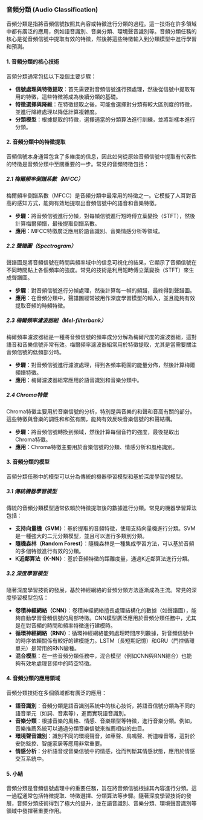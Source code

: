 ### 音頻分類 (Audio Classification)

音頻分類是指將音頻信號按照其內容或特徵進行分類的過程。這一技術在許多領域中都有廣泛的應用，例如語音識別、音樂分類、環境聲音識別等。音頻分類任務的核心是從音頻信號中提取有效的特徵，然後將這些特徵輸入到分類模型中進行學習和預測。

#### 1. 音頻分類的核心技術

音頻分類通常包括以下幾個主要步驟：

- **信號處理與特徵提取**：首先需要對音頻信號進行預處理，然後從信號中提取有用的特徵，這些特徵將成為後續分類的基礎。
- **特徵選擇與降維**：在特徵提取之後，可能會選擇對分類有較大區別度的特徵，並進行降維處理以降低計算複雜度。
- **分類模型**：根據提取的特徵，選擇適當的分類算法進行訓練，並將新樣本進行分類。

#### 2. 音頻分類中的特徵提取

音頻信號本身通常包含了多維度的信息，因此如何從原始音頻信號中提取有代表性的特徵是音頻分類中至關重要的一步。常見的音頻特徵包括：

##### 2.1 梅爾頻率倒譜系數（MFCC）

梅爾頻率倒譜系數（MFCC）是音頻分類中最常用的特徵之一。它模擬了人耳對音高的感知方式，能夠有效地提取出音頻信號中的語音和音樂特徵。

- **步驟**：將音頻信號進行分幀，對每幀信號進行短時傅立葉變換（STFT），然後計算梅爾頻譜，最後提取倒譜系數。
- **應用**：MFCC特徵廣泛應用於語音識別、音樂情感分析等領域。

##### 2.2 聲譜圖（Spectrogram）

聲譜圖是將音頻信號在時間與頻率域中的信息可視化的結果，它顯示了音頻信號在不同時間點上各個頻率的強度。常見的技術是利用短時傅立葉變換（STFT）來生成聲譜圖。

- **步驟**：對音頻信號進行分幀處理，然後計算每一幀的頻譜，最終得到聲譜圖。
- **應用**：在音頻分類中，聲譜圖經常被用作深度學習模型的輸入，並且能夠有效提取音頻的時頻特徵。

##### 2.3 梅爾頻率濾波器組（Mel-filterbank）

梅爾頻率濾波器組是一種將音頻信號的頻率成分分解為梅爾尺度的濾波器組，這對語音和音樂信號非常有效。梅爾頻率濾波器組常用於特徵提取，尤其是當需要關注音頻信號的低頻部分時。

- **步驟**：對音頻信號進行濾波處理，得到各頻率範圍的能量分佈，然後計算梅爾頻譜特徵。
- **應用**：梅爾濾波器組常應用於語音識別和音樂分類中。

##### 2.4 Chroma特徵

Chroma特徵主要用於音樂信號的分析，特別是與音樂的和聲和音高有關的部分。這些特徵與音樂的調性和和弦有關，能夠有效反映音樂信號的和聲結構。

- **步驟**：將音頻信號轉換到頻域，然後計算每個音符的強度，最後提取出Chroma特徵。
- **應用**：Chroma特徵主要用於音樂信號的分類、情感分析和風格識別。

#### 3. 音頻分類的模型

音頻分類任務中的模型可以分為傳統的機器學習模型和基於深度學習的模型。

##### 3.1 傳統機器學習模型

傳統的音頻分類模型通常依賴於特徵提取後的數據進行分類。常見的機器學習算法包括：

- **支持向量機（SVM）**：基於提取的音頻特徵，使用支持向量機進行分類。SVM是一種強大的二元分類模型，並且可以進行多類別分類。
- **隨機森林（Random Forest）**：隨機森林是一種集成學習方法，可以基於音頻的多個特徵進行有效的分類。
- **K近鄰算法（K-NN）**：基於音頻特徵的距離度量，通過K近鄰算法進行分類。

##### 3.2 深度學習模型

隨著深度學習技術的發展，基於神經網絡的音頻分類方法逐漸成為主流。常見的深度學習模型包括：

- **卷積神經網絡（CNN）**：卷積神經網絡擅長處理結構化的數據（如聲譜圖），能夠自動學習音頻信號的局部特徵。CNN模型廣泛應用於音頻分類任務中，尤其是在對音頻的時間和頻率特徵進行建模時。
- **循環神經網絡（RNN）**：循環神經網絡能夠處理時間序列數據，對音頻信號中的時序依賴關係有較好的建模能力。LSTM（長短期記憶）和GRU（門控循環單元）是常用的RNN變種。
- **混合模型**：在一些音頻分類任務中，混合模型（例如CNN與RNN結合）也能夠有效地處理音頻中的時空特徵。

#### 4. 音頻分類的應用領域

音頻分類技術在多個領域都有廣泛的應用：

- **語音識別**：音頻分類是語音識別系統中的核心技術，將語音信號分類為不同的語音單元（如詞、音素等），進而實現語音識別。
- **音樂分類**：根據音樂的風格、情感、音樂類型等特徵，進行音樂分類。例如，音樂推薦系統可以通過分類音樂信號來推薦相似的曲目。
- **環境聲音識別**：識別不同的環境聲音，如車聲、鳥鳴聲、街道噪音等，這對於安防監控、智能家居等應用非常重要。
- **情感分析**：分析語音或音樂信號中的情感，從而判斷其情感狀態，應用於情感交互系統中。

#### 5. 小結

音頻分類是音頻信號處理中的重要任務，旨在將音頻信號根據其內容進行分類。這一過程通常包括特徵提取、特徵選擇、分類算法等步驟。隨著深度學習技術的發展，音頻分類技術得到了極大的提升，並在語音識別、音樂分類、環境聲音識別等領域中發揮著重要作用。